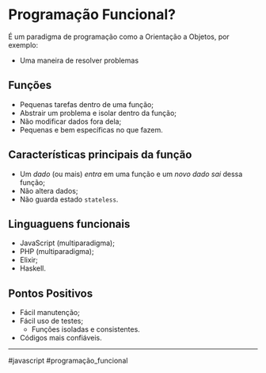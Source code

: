 # Programação Funcional?
É um paradigma de programação como a Orientação a Objetos, por exemplo:
- Uma maneira de resolver problemas

## Funções
- Pequenas tarefas dentro de uma função;
- Abstrair um problema e isolar dentro da função;
- Não modificar dados fora dela;
- Pequenas e bem específicas no que fazem.

## Características principais da função
- Um *dado* (ou mais) *entra* em uma função e um *novo dado sai* dessa função;
- Não altera dados;
- Não guarda estado `stateless`.

## Linguaguens funcionais
- JavaScript (multiparadigma);
- PHP (multiparadigma);
- Elixir;
- Haskell.

## Pontos Positivos
- Fácil manutenção;
- Fácil uso de testes;
	- Funções isoladas e consistentes.
- Códigos mais confiáveis.
---
#javascript #programação_funcional